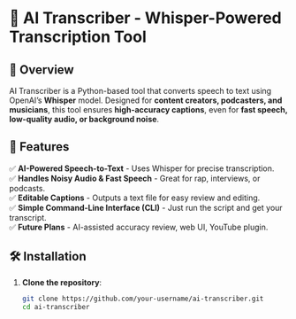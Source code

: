 
# 🎤 AI Transcriber - Whisper-Powered Transcription Tool

## 📌 Overview
AI Transcriber is a Python-based tool that converts speech to text using OpenAI’s **Whisper** model. Designed for **content creators, podcasters, and musicians**, this tool ensures **high-accuracy captions**, even for **fast speech, low-quality audio, or background noise**.

## 🚀 Features
✅ **AI-Powered Speech-to-Text** - Uses Whisper for precise transcription.  
✅ **Handles Noisy Audio & Fast Speech** - Great for rap, interviews, or podcasts.  
✅ **Editable Captions** - Outputs a text file for easy review and editing.  
✅ **Simple Command-Line Interface (CLI)** - Just run the script and get your transcript.  
✅ **Future Plans** - AI-assisted accuracy review, web UI, YouTube plugin.

## 🛠️ Installation
1. **Clone the repository**:
   ```sh
   git clone https://github.com/your-username/ai-transcriber.git
   cd ai-transcriber
